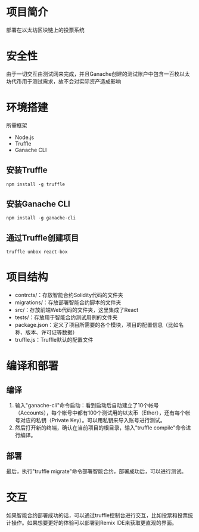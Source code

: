 # 项目简介

部署在以太坊区块链上的投票系统

# 安全性

由于一切交互由测试网来完成，并且Ganache创建的测试账户中包含一百枚以太坊代币用于测试需求，故不会对实际资产造成影响

# 环境搭建

所需框架

- Node.js
- Truffle
- Ganache CLI

## 安装Truffle

```shell
npm install -g truffle
```

## 安装Ganache CLI

```shell
npm install -g ganache-cli	
```

## 通过Truffle创建项目

```shell
truffle unbox react-box
```

# 项目结构

- contrcts/：存放智能合约Solidity代码的文件夹
- migrations/：存放部署智能合约脚本的文件夹
- src/：存放前端Web代码的文件夹，这里集成了React
- tests/：存放用于智能合约测试用例的文件夹
- package.json：定义了项目所需要的各个模块，项目的配置信息（比如名称、版本、许可证等数据）
- truffle.js：Truffle默认的配置文件

# 编译和部署

## 编译

1. 输入"ganache-cli"命令启动：看到启动后自动建立了10个帐号（Accounts），每个帐号中都有100个测试用的以太币（Ether），还有每个帐号对应的私钥（Private Key）。可以用私钥来导入账号进行测试。
2. 然后打开新的终端，确认在当前项目的根目录，输入"truffle compile"命令进行编译。

## 部署

最后，执行"truffle migrate"命令部署智能合约，部署成功后，可以进行测试。

# 交互

如果智能合约部署成功的话，可以通过truffle控制台进行交互，比如投票和投票统计操作。如果想要更好的体验可以部署到Remix IDE来获取更直观的界面。